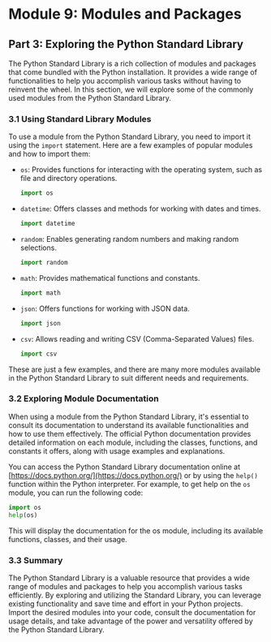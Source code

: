 # Module 9: Modules and Packages

## Part 3: Exploring the Python Standard Library

The Python Standard Library is a rich collection of modules and packages that come bundled with the Python installation. 
It provides a wide range of functionalities to help you accomplish various tasks without having to reinvent the wheel. 
In this section, we will explore some of the commonly used modules from the Python Standard Library.

### 3.1 Using Standard Library Modules

To use a module from the Python Standard Library, you need to import it using the `import` statement. Here are a few examples
of popular modules and how to import them:

- `os`: Provides functions for interacting with the operating system, such as file and directory operations.
    ```python
    import os
    ```

- `datetime`: Offers classes and methods for working with dates and times.
    ```python
    import datetime
    ```

- `random`: Enables generating random numbers and making random selections.
    ```python
    import random
    ```

- `math`: Provides mathematical functions and constants.
    ```python
    import math
    ```

- `json`: Offers functions for working with JSON data.
    ```python
    import json
    ```

- `csv`: Allows reading and writing CSV (Comma-Separated Values) files.
    ```python
    import csv
    ```

These are just a few examples, and there are many more modules available in the Python Standard Library to suit different 
needs and requirements.

### 3.2 Exploring Module Documentation

When using a module from the Python Standard Library, it's essential to consult its documentation to understand its available 
functionalities and how to use them effectively. The official Python documentation provides detailed information on each module,
including the classes, functions, and constants it offers, along with usage examples and explanations.

You can access the Python Standard Library documentation online at [https://docs.python.org/](https://docs.python.org/) or by using 
the `help()` function within the Python interpreter. For example, to get help on the `os` module, you can run the following code:

```python
import os
help(os)
```

This will display the documentation for the os module, including its available functions, classes, and their usage.

### 3.3 Summary

The Python Standard Library is a valuable resource that provides a wide range of modules and packages to help you accomplish various 
tasks efficiently. By exploring and utilizing the Standard Library, you can leverage existing functionality and save time and effort
in your Python projects. Import the desired modules into your code, consult the documentation for usage details, and take advantage 
of the power and versatility offered by the Python Standard Library.